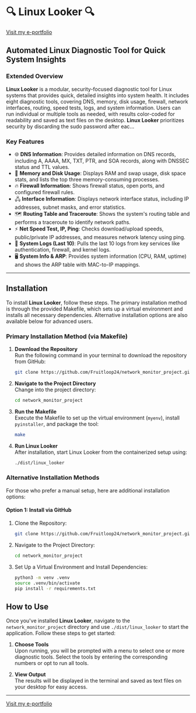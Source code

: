 # 🔍 **Linux Looker** 🔍  
[Visit my e-portfolio](https://eportkc.com)

## Automated Linux Diagnostic Tool for Quick System Insights

### Extended Overview

**Linux Looker** is a modular, security-focused diagnostic tool for Linux systems that provides quick, detailed insights into system health. It includes eight diagnostic tools, covering DNS, memory, disk usage, firewall, network interfaces, routing, speed tests, logs, and system information. Users can run individual or multiple tools as needed, with results color-coded for readability and saved as text files on the desktop. **Linux Looker** prioritizes security by discarding the sudo password after eac...

### Key Features
- 🌐 **DNS Information**: Provides detailed information on DNS records, including A, AAAA, MX, TXT, PTR, and SOA records, along with DNSSEC status and TTL values.
- 💾 **Memory and Disk Usage**: Displays RAM and swap usage, disk space stats, and lists the top three memory-consuming processes.
- 🔥 **Firewall Information**: Shows firewall status, open ports, and configured firewall rules.
- 🖧 **Interface Information**: Displays network interface status, including IP addresses, subnet masks, and error statistics.
- 🗺 **Routing Table and Traceroute**: Shows the system's routing table and performs a traceroute to identify network paths.
- ⚡ **Net Speed Test, IP, Ping**: Checks download/upload speeds, public/private IP addresses, and measures network latency using ping.
- 📜 **System Logs (Last 10)**: Pulls the last 10 logs from key services like authentication, firewall, and kernel logs.
- 🖥️ **System Info & ARP**: Provides system information (CPU, RAM, uptime) and shows the ARP table with MAC-to-IP mappings.

---

## Installation

To install **Linux Looker**, follow these steps. The primary installation method is through the provided Makefile, which sets up a virtual environment and installs all necessary dependencies. Alternative installation options are also available below for advanced users.

### Primary Installation Method (via Makefile)
1. **Download the Repository**  
   Run the following command in your terminal to download the repository from GitHub:
   ```bash
   git clone https://github.com/Fruitloop24/network_monitor_project.git
   ```

2. **Navigate to the Project Directory**  
   Change into the project directory:
   ```bash
   cd network_monitor_project
   ```

3. **Run the Makefile**  
   Execute the Makefile to set up the virtual environment (`myenv`), install `pyinstaller`, and package the tool:
   ```bash
   make
   ```

4. **Run Linux Looker**  
   After installation, start Linux Looker from the containerized setup using:
   ```bash
   ./dist/linux_looker
   ```

### Alternative Installation Methods
For those who prefer a manual setup, here are additional installation options:

#### Option 1: Install via GitHub
1. Clone the Repository:
   ```bash
   git clone https://github.com/Fruitloop24/network_monitor_project.git
   ```
2. Navigate to the Project Directory:
   ```bash
   cd network_monitor_project
   ```
3. Set Up a Virtual Environment and Install Dependencies:
   ```bash
   python3 -m venv .venv
   source .venv/bin/activate
   pip install -r requirements.txt
   ```


## How to Use

Once you've installed **Linux Looker**, navigate to the `network_monitor_project` directory and use `./dist/linux_looker` to start the application. Follow these steps to get started:

1. **Choose Tools**  
   Upon running, you will be prompted with a menu to select one or more diagnostic tools. Select the tools by entering the corresponding numbers or opt to run all tools.

2. **View Output**  
   The results will be displayed in the terminal and saved as text files on your desktop for easy access.

---

[Visit my e-portfolio](https://eportkc.com)
